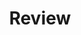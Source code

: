 ---
review:
    - questions:
        question: >
            What is WebGPU?
        answers:
            - A highly customized API to use specific GPUs.
            - APIs designed to provide a unified access to GPUs whichever the GPU vendor and operating system the application runs with.
            - APIs designed for cloud-based applications.
        correct_answer: 2                    
        explanation: >
            WebGPU is a Render Hardware Interface built on top of the various APIs provided by the driver/OS depending on your platform. This duplicated development effort is made once by the web browsers and made available to us through the webgpu.h header they provide

    - questions:
        question: >
            What is Dawn?
        answers:
            - A WebGPU implementation lead by Google.
            - A community-driven WebGPU implementation.
            - A new programming language to program GPUs.
        correct_answer: 1                   
        explanation: >
            Dawn is an open-source and cross-platform implementation of the WebGPU standard, lead by Google. More precisely it implements webgpu.h that is a one-to-one mapping with the WebGPU IDL. 
               
    - questions:
        question: >
            Why is Arm Streamline?
        answers:
            - A profiling tool to profile CPUs.
            - A profiling tool to profile GPUs.
            - A a comprehensive profiling software to profile both CPUs and GPUs.
        correct_answer: 3          
        explanation: >
            Streamline is an application profiler that can capture data from multiple sources, including Program Counters (PC), Samples from the hardware Performance Monitoring Unit (PMU) counters in the Arm CPU, Arm® Mali™ GPUs, and Arm Immortalis™ GPUs.



# ================================================================================
#       FIXED, DO NOT MODIFY
# ================================================================================
title: "Review"                 # Always the same title
weight: 20                      # Set to always be larger than the content in this path
layout: "learningpathall"       # All files under learning paths have this same wrapper
---